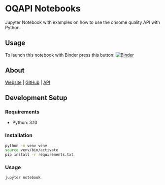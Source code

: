 # OQAPI Notebooks

Jupyter Notebook with examples on how to use the ohsome quality API with Python.

## Usage

To launch this notebook with Binder press this button: [![Binder](https://mybinder.org/badge_logo.svg)](https://mybinder.org/v2/gh/GIScience/oqt-examples.git/HEAD?labpath=notebook.ipynb)
## About

[Website](https://oqt.ohsome.org) | [GitHub](https://github.com/GIScience/ohsome-quality-analyst) | [API](https://oqt.ohsome.org/api/docs)

## Development Setup

### Requirements

- Python: 3.10

### Installation

```bash
python -m venv venv
source venv/bin/activate
pip install -r requirements.txt
```

### Usage

```bash
jupyter notebook
```
